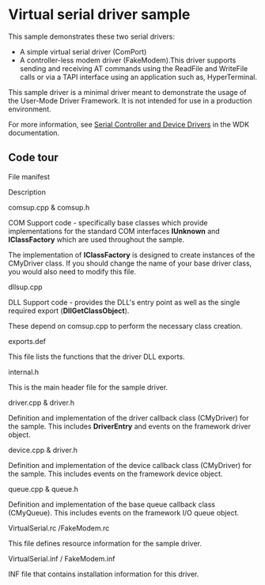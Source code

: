 <!---
    name: Virtual serial driver sample
    platform: UMDF1
    language: cpp
    category: Serial
    description: Demonstrates a simple virtual serial driver (ComPort) and a controller-less modem driver (FakeModem).
    samplefwlink: http://go.microsoft.com/fwlink/p/?LinkId=617963
--->


Virtual serial driver sample
============================

This sample demonstrates these two serial drivers:

-   A simple virtual serial driver (ComPort)
-   A controller-less modem driver (FakeModem).This driver supports sending and receiving AT commands using the ReadFile and WriteFile calls or via a TAPI interface using an application such as, HyperTerminal.

This sample driver is a minimal driver meant to demonstrate the usage of the User-Mode Driver Framework. It is not intended for use in a production environment.

For more information, see [Serial Controller and Device Drivers](https://msdn.microsoft.com/en-us/library/windows/hardware/ff546939) in the WDK documentation.

Code tour
---------

File manifest

Description

comsup.cpp & comsup.h

COM Support code - specifically base classes which provide implementations for the standard COM interfaces **IUnknown** and **IClassFactory** which are used throughout the sample.

The implementation of **IClassFactory** is designed to create instances of the CMyDriver class. If you should change the name of your base driver class, you would also need to modify this file.

dllsup.cpp

DLL Support code - provides the DLL's entry point as well as the single required export (**DllGetClassObject**).

These depend on comsup.cpp to perform the necessary class creation.

exports.def

This file lists the functions that the driver DLL exports.

internal.h

This is the main header file for the sample driver.

driver.cpp & driver.h

Definition and implementation of the driver callback class (CMyDriver) for the sample. This includes **DriverEntry** and events on the framework driver object.

device.cpp & driver.h

Definition and implementation of the device callback class (CMyDriver) for the sample. This includes events on the framework device object.

queue.cpp & queue.h

Definition and implementation of the base queue callback class (CMyQueue). This includes events on the framework I/O queue object.

VirtualSerial.rc /FakeModem.rc

This file defines resource information for the sample driver.

VirtualSerial.inf / FakeModem.inf

INF file that contains installation information for this driver.

